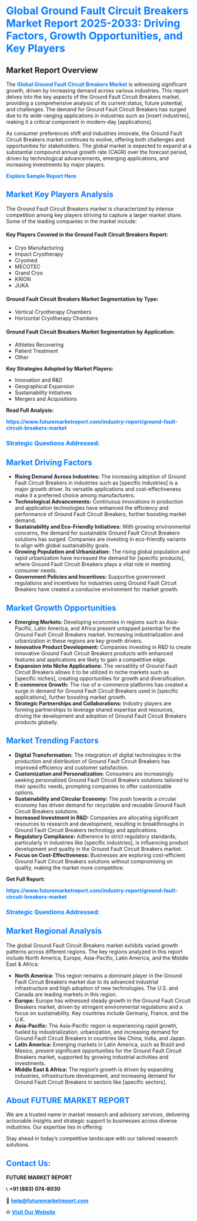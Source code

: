<h1 style="color: #007BFF;">Global Ground Fault Circuit Breakers Market Report 2025-2033: Driving Factors, Growth Opportunities, and Key Players</h1>

<section id="overview">
<h2>Market Report Overview</h2>
<p>The <a href="https://www.futuremarketreport.com/industry-report/ground-fault-circuit-breakers-market" style="color: #007BFF; text-decoration: none;"><strong>Global Ground Fault Circuit Breakers Market</strong></a> is witnessing significant growth, driven by increasing demand across various industries. This report delves into the key aspects of the Ground Fault Circuit Breakers market, providing a comprehensive analysis of its current status, future potential, and challenges. The demand for Ground Fault Circuit Breakers has surged due to its wide-ranging applications in industries such as [insert industries], making it a critical component in modern-day [applications].</p>
<p>As consumer preferences shift and industries innovate, the Ground Fault Circuit Breakers market continues to evolve, offering both challenges and opportunities for stakeholders. The global market is expected to expand at a substantial compound annual growth rate (CAGR) over the forecast period, driven by technological advancements, emerging applications, and increasing investments by major players.</p>
</section>

<section id="overview">
<p><a href="https://www.futuremarketreport.com/request-sample/reportId=75097" style="color: #007BFF; text-decoration: none;"><strong>Explore Sample Report Here</strong></a></p>
</section>

<section id="key-players">
<h2 style="color: #007BFF;">Market Key Players Analysis</h2>
<p>The Ground Fault Circuit Breakers market is characterized by intense competition among key players striving to capture a larger market share. Some of the leading companies in the market include:</p>
<h4>Key Players Covered in the Ground Fault Circuit Breakers Report:</h4>
<ul><li>Cryo Manufacturing</li><li>Impact Cryotherapy</li><li>Cryomed</li><li>MECOTEC</li><li>Grand Cryo</li><li>KRION</li><li>JUKA</li></ul>
<h4>Ground Fault Circuit Breakers Market Segmentation by Type:</h4>
<ul><li>Vertical Cryotherapy Chambers</li><li>Horizontal Cryotherapy Chambers</li></ul>

<h4>Ground Fault Circuit Breakers Market Segmentation by Application:</h4>
<ul><li>Athletes Recovering</li><li>Patient Treatment</li><li>Other</li></ul>
<p><strong>Key Strategies Adopted by Market Players:</strong></p>
<ul>
<li>Innovation and R&D</li>
<li>Geographical Expansion</li>
<li>Sustainability Initiatives</li>
<li>Mergers and Acquisitions</li>
</ul>
</section>

<section>
<p><strong>Read Full Analysis: </strong></p><a href="https://www.futuremarketreport.com/industry-report/ground-fault-circuit-breakers-market" style="color: #007BFF; text-decoration: none;"><strong>https://www.futuremarketreport.com/industry-report/ground-fault-circuit-breakers-market</strong></a>
<h3 style="color: #007BFF;">Strategic Questions Addressed:</h3>
</section>

<section id="driving-factors">
<h2 style="color: #007BFF;">Market Driving Factors</h2>
<ul>
<li><strong>Rising Demand Across Industries:</strong> The increasing adoption of Ground Fault Circuit Breakers in industries such as [specific industries] is a major growth driver. Its versatile applications and cost-effectiveness make it a preferred choice among manufacturers.</li>
<li><strong>Technological Advancements:</strong> Continuous innovations in production and application technologies have enhanced the efficiency and performance of Ground Fault Circuit Breakers, further boosting market demand.</li>
<li><strong>Sustainability and Eco-Friendly Initiatives:</strong> With growing environmental concerns, the demand for sustainable Ground Fault Circuit Breakers solutions has surged. Companies are investing in eco-friendly variants to align with global sustainability goals.</li>
<li><strong>Growing Population and Urbanization:</strong> The rising global population and rapid urbanization have increased the demand for [specific products], where Ground Fault Circuit Breakers plays a vital role in meeting consumer needs.</li>
<li><strong>Government Policies and Incentives:</strong> Supportive government regulations and incentives for industries using Ground Fault Circuit Breakers have created a conducive environment for market growth.</li>
</ul>
</section>

<section id="growth-opportunities">
<h2 style="color: #007BFF;">Market Growth Opportunities</h2>
<ul>
<li><strong>Emerging Markets:</strong> Developing economies in regions such as Asia-Pacific, Latin America, and Africa present untapped potential for the Ground Fault Circuit Breakers market. Increasing industrialization and urbanization in these regions are key growth drivers.</li>
<li><strong>Innovative Product Development:</strong> Companies investing in R&D to create innovative Ground Fault Circuit Breakers products with enhanced features and applications are likely to gain a competitive edge.</li>
<li><strong>Expansion into Niche Applications:</strong> The versatility of Ground Fault Circuit Breakers allows it to be utilized in niche markets such as [specific niches], creating opportunities for growth and diversification.</li>
<li><strong>E-commerce Growth:</strong> The rise of e-commerce platforms has created a surge in demand for Ground Fault Circuit Breakers used in [specific applications], further boosting market growth.</li>
<li><strong>Strategic Partnerships and Collaborations:</strong> Industry players are forming partnerships to leverage shared expertise and resources, driving the development and adoption of Ground Fault Circuit Breakers products globally.</li>
</ul>
</section>

<section id="trending-factors">
<h2 style="color: #007BFF;">Market Trending Factors</h2>
<ul>
<li><strong>Digital Transformation:</strong> The integration of digital technologies in the production and distribution of Ground Fault Circuit Breakers has improved efficiency and customer satisfaction.</li>
<li><strong>Customization and Personalization:</strong> Consumers are increasingly seeking personalized Ground Fault Circuit Breakers solutions tailored to their specific needs, prompting companies to offer customizable options.</li>
<li><strong>Sustainability and Circular Economy:</strong> The push towards a circular economy has driven demand for recyclable and reusable Ground Fault Circuit Breakers solutions.</li>
<li><strong>Increased Investment in R&D:</strong> Companies are allocating significant resources to research and development, resulting in breakthroughs in Ground Fault Circuit Breakers technology and applications.</li>
<li><strong>Regulatory Compliance:</strong> Adherence to strict regulatory standards, particularly in industries like [specific industries], is influencing product development and quality in the Ground Fault Circuit Breakers market.</li>
<li><strong>Focus on Cost-Effectiveness:</strong> Businesses are exploring cost-efficient Ground Fault Circuit Breakers solutions without compromising on quality, making the market more competitive.</li>
</ul>
</section>

<section>
<p><strong>Get Full Report: </strong></p><a href="https://www.futuremarketreport.com/industry-report/ground-fault-circuit-breakers-market" style="color: #007BFF; text-decoration: none;"><strong>https://www.futuremarketreport.com/industry-report/ground-fault-circuit-breakers-market</strong></a>
<h3 style="color: #007BFF;">Strategic Questions Addressed:</h3>
</section>


<section id="regional-analysis">
<h2 style="color: #007BFF;">Market Regional Analysis</h2>
<p>The global Ground Fault Circuit Breakers market exhibits varied growth patterns across different regions. The key regions analyzed in this report include North America, Europe, Asia-Pacific, Latin America, and the Middle East & Africa:</p>
<ul>
<li><strong>North America:</strong> This region remains a dominant player in the Ground Fault Circuit Breakers market due to its advanced industrial infrastructure and high adoption of new technologies. The U.S. and Canada are leading markets in this region.</li>
<li><strong>Europe:</strong> Europe has witnessed steady growth in the Ground Fault Circuit Breakers market, driven by stringent environmental regulations and a focus on sustainability. Key countries include Germany, France, and the U.K.</li>
<li><strong>Asia-Pacific:</strong> The Asia-Pacific region is experiencing rapid growth, fueled by industrialization, urbanization, and increasing demand for Ground Fault Circuit Breakers in countries like China, India, and Japan.</li>
<li><strong>Latin America:</strong> Emerging markets in Latin America, such as Brazil and Mexico, present significant opportunities for the Ground Fault Circuit Breakers market, supported by growing industrial activities and investments.</li>
<li><strong>Middle East & Africa:</strong> The region’s growth is driven by expanding industries, infrastructure development, and increasing demand for Ground Fault Circuit Breakers in sectors like [specific sectors].</li>
</ul>
</section>

<footer>
<h2 style="color: #007BFF;">About FUTURE MARKET REPORT</h2>
<p>We are a trusted name in market research and advisory services, delivering actionable insights and strategic support to businesses across diverse industries. Our expertise lies in offering:</p>

<p>Stay ahead in today’s competitive landscape with our tailored research solutions.</p>

<h2 style="color: #007BFF;">Contact Us:</h2>
<p><strong>FUTURE MARKET REPORT</strong></p>
<p>📞 <strong>+91 (883) 074-8030</strong></p>
<p>📧 <strong><a href="mailto:help@futuremarketreport.com" style="color: #007BFF;">help@futuremarketreport.com</a></strong></p>
<p>🌐 <strong><a href="https://www.futuremarketreport.com/" style="color: #007BFF;">Visit Our Website</a></strong></p>
</footer>